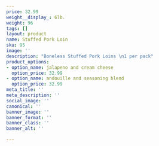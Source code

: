 ```yaml
---
price: 32.99
weight__display_: 6lb.
weight: 96
tags: []
layout: product
name: Stuffed Pork Loin
sku: 95
image: ''
description: "Boneless Stuffed Pork Loins \n1 per pack"
product_options:
- option_name: jalapeno and cream cheese
  option_price: 32.99
- option_name: andouille and seasoning blend
  option_price: 32.99
meta_title: ''
meta_description: ''
social_image: ''
canonical: ''
banner_image: ''
banner_format: ''
banner_class: ''
banner_alt: ''

---
```

